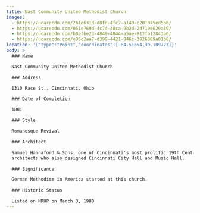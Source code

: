 ```yaml
---
title: Nast Community United Methodist Church
images:
  - https://ucarecdn.com/2b1e631d-d8fd-4fc7-a149-c201075ed566/
  - https://ucarecdn.com/051e769d-4c74-48ca-9b2d-2d719e629a19/
  - https://ucarecdn.com/b0afbe23-4849-4844-a5ae-812fa12843a6/
  - https://ucarecdn.com/e95c2aa7-d399-4421-946c-3926869a01b0/
location: '{"type":"Point","coordinates":[-84.51654,39.109723]}'
body: >
  ### Name

  Nast Community United Methodist Church

  ### Address

  1310 Race St., Cincinnati, Ohio

  ### Date of Completion

  1881

  ### Style

  Romanesque Revival

  ### Architect

  Samuel Hannaford & Sons, one of Cincinnati's most prolific 19th Century
  architects who also designed Cincinnati City Hall and Music Hall.

  ### Significance

  German Methodism in America started at this church. 

  ### Historic Status

  Listed on NRHP on March 3, 1980
---
```

